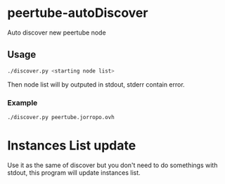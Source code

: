 # peertube-autoDiscover
Auto discover new peertube node

## Usage
```sh
./discover.py <starting node list>
```
Then node list will by outputed in stdout, stderr contain error.
### Example
```sh
./discover.py peertube.jorropo.ovh
```
# Instances List update
Use it as the same of discover but you don't need to do somethings with stdout, this program will update instances list.
